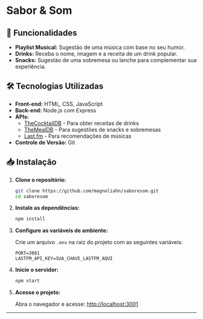 # Sabor & Som

## 🚀 Funcionalidades

- **Playlist Musical:** Sugestão de uma música com base no seu humor.
- **Drinks:** Receba o nome, imagem e a receita de um drink popular.
- **Snacks:** Sugestão de uma sobremesa ou lanche para complementar sua experiência.

## 🛠️ Tecnologias Utilizadas

- **Front-end:** HTML, CSS, JavaScript  
- **Back-end:** Node.js com Express  
- **APIs:**  
  - [TheCocktailDB](https://www.thecocktaildb.com) - Para obter receitas de drinks  
  - [TheMealDB](https://www.themealdb.com) - Para sugestões de snacks e sobremesas  
  - [Last.fm](https://www.last.fm) - Para recomendações de músicas  
- **Controle de Versão:** Git  

## 📥 Instalação

1. **Clone o repositório:**

   ```bash
   git clone https://github.com/magnoliahn/saboresom.git
   cd saboresom
   ```

2. **Instale as dependências:**

   ```bash
   npm install
   ```

3. **Configure as variáveis de ambiente:**

   Crie um arquivo `.env` na raiz do projeto com as seguintes variáveis:

   ```env
   PORT=3001  
   LASTFM_API_KEY=SUA_CHAVE_LASTFM_AQUI
   ```

4. **Inicie o servidor:**

   ```bash
   npm start
   ```

5. **Acesse o projeto:**

   Abra o navegador e acesse: [http://localhost:3001](http://localhost:3001)

---
